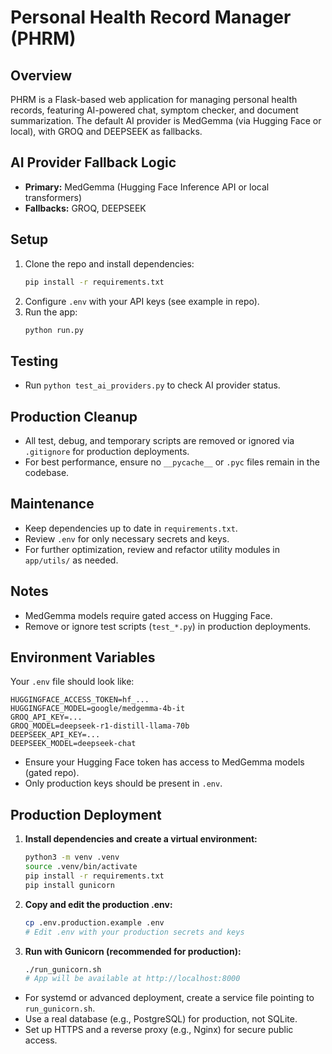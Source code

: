 # Personal Health Record Manager (PHRM)

## Overview
PHRM is a Flask-based web application for managing personal health records, featuring AI-powered chat, symptom checker, and document summarization. The default AI provider is MedGemma (via Hugging Face or local), with GROQ and DEEPSEEK as fallbacks.

## AI Provider Fallback Logic
- **Primary:** MedGemma (Hugging Face Inference API or local transformers)
- **Fallbacks:** GROQ, DEEPSEEK

## Setup
1. Clone the repo and install dependencies:
   ```sh
   pip install -r requirements.txt
   ```
2. Configure `.env` with your API keys (see example in repo).
3. Run the app:
   ```sh
   python run.py
   ```

## Testing
- Run `python test_ai_providers.py` to check AI provider status.

## Production Cleanup
- All test, debug, and temporary scripts are removed or ignored via `.gitignore` for production deployments.
- For best performance, ensure no `__pycache__` or `.pyc` files remain in the codebase.

## Maintenance
- Keep dependencies up to date in `requirements.txt`.
- Review `.env` for only necessary secrets and keys.
- For further optimization, review and refactor utility modules in `app/utils/` as needed.

## Notes
- MedGemma models require gated access on Hugging Face.
- Remove or ignore test scripts (`test_*.py`) in production deployments.

## Environment Variables

Your `.env` file should look like:

```
HUGGINGFACE_ACCESS_TOKEN=hf_...
HUGGINGFACE_MODEL=google/medgemma-4b-it
GROQ_API_KEY=...
GROQ_MODEL=deepseek-r1-distill-llama-70b
DEEPSEEK_API_KEY=...
DEEPSEEK_MODEL=deepseek-chat
```

- Ensure your Hugging Face token has access to MedGemma models (gated repo).
- Only production keys should be present in `.env`.

## Production Deployment

1. **Install dependencies and create a virtual environment:**
   ```zsh
   python3 -m venv .venv
   source .venv/bin/activate
   pip install -r requirements.txt
   pip install gunicorn
   ```
2. **Copy and edit the production .env:**
   ```zsh
   cp .env.production.example .env
   # Edit .env with your production secrets and keys
   ```
3. **Run with Gunicorn (recommended for production):**
   ```zsh
   ./run_gunicorn.sh
   # App will be available at http://localhost:8000
   ```

- For systemd or advanced deployment, create a service file pointing to `run_gunicorn.sh`.
- Use a real database (e.g., PostgreSQL) for production, not SQLite.
- Set up HTTPS and a reverse proxy (e.g., Nginx) for secure public access.
